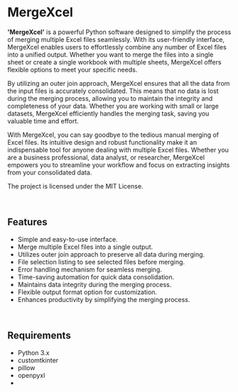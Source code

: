 <h1>MergeXcel</h1>

<p><b>'MergeXcel'</b> is a powerful Python software designed to simplify the process of merging multiple Excel files seamlessly. With its user-friendly interface, MergeXcel enables users to effortlessly combine any number of Excel files into a unified output. Whether you want to merge the files into a single sheet or create a single workbook with multiple sheets, MergeXcel offers flexible options to meet your specific needs.<p>

<p>By utilizing an outer join approach, MergeXcel ensures that all the data from the input files is accurately consolidated. This means that no data is lost during the merging process, allowing you to maintain the integrity and completeness of your data. Whether you are working with small or large datasets, MergeXcel efficiently handles the merging task, saving you valuable time and effort.<p>

<p>With MergeXcel, you can say goodbye to the tedious manual merging of Excel files. Its intuitive design and robust functionality make it an indispensable tool for anyone dealing with multiple Excel files. Whether you are a business professional, data analyst, or researcher, MergeXcel empowers you to streamline your workflow and focus on extracting insights from your consolidated data.</p>

<p>The project is licensed under the MIT License.</p>

</br>

<h2>Features</h2>

- Simple and easy-to-use interface.
- Merge multiple Excel files into a single output.
- Utilizes outer join approach to preserve all data during merging.
- File selection listing to see selected files before merging.
- Error handling mechanism for seamless merging.
- Time-saving automation for quick data consolidation.
- Maintains data integrity during the merging process.
- Flexible output format option for customization.
- Enhances productivity by simplifying the merging process.

</br>

<h2>Requirements</h2>

- Python 3.x
- customtkinter
- pillow
- openpyxl
- 